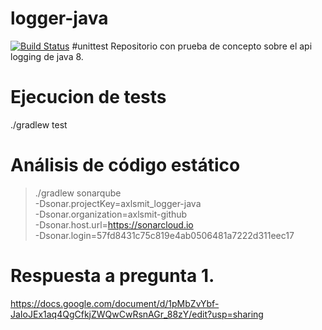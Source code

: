 # logger-java
[![Build Status](https://travis-ci.org/watson-developer-cloud/spring-boot-starter.svg?branch=master)](https://travis-ci.org/watson-developer-cloud/spring-boot-starter) #unittest
Repositorio con prueba de concepto sobre el api logging de java 8.
# Ejecucion de tests
 ./gradlew test
# Análisis de código estático
>  ./gradlew sonarqube \
>  -Dsonar.projectKey=axlsmit_logger-java \
>  -Dsonar.organization=axlsmit-github \
>  -Dsonar.host.url=https://sonarcloud.io \
>  -Dsonar.login=57fd8431c75c819e4ab0506481a7222d311eec17

# Respuesta a pregunta 1.
https://docs.google.com/document/d/1pMbZvYbf-JaIoJEx1aq4QgCfkjZWQwCwRsnAGr_88zY/edit?usp=sharing
  
